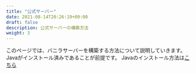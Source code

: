 ```yaml
---
title: "公式サーバー"
date: 2021-08-14T20:26:19+09:00
draft: false
description: 公式サーバーの構築方法
weight: 3
---
```


このページでは、バニラサーバーを構築する方法について説明していきます。  
Javaがインストール済みであることが前提です。
Javaのインストール方法は[こちら](/docs/java/)

